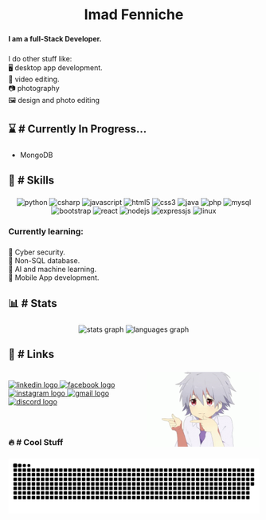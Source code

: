 <h1 align="center">Imad Fenniche</h1>

###

<h4 align="left">I am a full-Stack Developer.</h4>

###

<p align="left">I do other stuff like:<br>🖥️ desktop app development.<br>🎥 video editing.<br>📷 photography<br>🖼️ design and photo editing</p>

###

<h2>⌛ # Currently In Progress...</h2>

###

<ul>
  <li>MongoDB</li>
</ul>

###

<h2 align="left">🌟 # Skills</h2>

###

<div align="center">
  <img src="https://img.shields.io/badge/python-yellowgreen?logo=python&logoColor=white&style=for-the-badge" width="fit-content" height="50px" alt="python"  />
  <img src="https://img.shields.io/badge/csharp-%239B4993?logo=csharp&logoColor=white&style=for-the-badge" width="fit-content" height="50px" alt="csharp"  />
  <img src="https://img.shields.io/badge/javascript-yellow?logo=javascript&logoColor=white&style=for-the-badge" width="fit-content" height="50px" alt="javascript"  />
  <img src="https://img.shields.io/badge/html-red?logo=html5&logoColor=white&style=for-the-badge" width="fit-content" height="50px" alt="html5"  />
  <img src="https://img.shields.io/badge/css-%23264de4?logo=css3&logoColor=white&style=for-the-badge" width="fit-content" height="50px" alt="css3"  />
  <img src="https://camo.githubusercontent.com/924446ea65193e79f9c710d414c2bdeaeb5f7a41714b1d4c3e1b83fc6db4907d/68747470733a2f2f696d672e736869656c64732e696f2f62616467652f4a6176612d4544384230303f7374796c653d666f722d7468652d6261646765266c6f676f3d6f70656e6a646b266c6f676f436f6c6f723d7768697465" width="fit-content" height="50px" alt="java"  />
  <img src="https://img.shields.io/badge/php-%23474A8A?logo=php&logoColor=white&style=for-the-badge" width="fit-content" height="50px" alt="php"  />
  <img src="https://img.shields.io/badge/sql-%2300758F?logo=mysql&logoColor=white&style=for-the-badge" width="fit-content" height="50px" alt="mysql"  />
  <img src="https://img.shields.io/badge/bootstrap-purple?logo=bootstrap&logoColor=white&style=for-the-badge" width="fit-content" height="50px" alt="bootstrap"  />
  <img src="https://img.shields.io/badge/react-%2361DBFB?logo=react&logoColor=white&style=for-the-badge" width="fit-content" height="50px" alt="react"  />
  <img src="https://img.shields.io/badge/node-darkgreen?logo=node.js&logoColor=white&style=for-the-badge" width="fit-content" height="50px" alt="nodejs"  />
  <img src="https://img.shields.io/badge/Express.js-grey?logo=express&logoColor=white&style=for-the-badge" width="fit-content" height="50px" alt="expressjs"  />
  <img src="https://img.shields.io/badge/linux-white?logo=linux&logoColor=black&style=for-the-badge" width="fit-content" height="50px" alt="linux"  />
</div>

###

<h3 align="left">Currently learning:</h3>

###

<p align="left">💠 Cyber security.<br>💠 Non-SQL database.<br>💠 AI and machine learning.<br>💠 Mobile App development.

###

<h2 align="left">📊 # Stats</h2>

###

<div align="center">
  <img src="https://github-readme-stats.vercel.app/api?username=imadfen&show_icons=true&theme=dracula" height="160px" alt="stats graph" />
  <img src="https://github-readme-stats.vercel.app/api/top-langs/?username=imadfen&layout=compact&theme=dracula"  height="160px%" alt="languages graph"  />
</div>

###

<h2 align="left">🔗 # Links</h2>

###

<img align="right" height="150" src="./gif.gif"  />

###

<div align="left">
  <br/>
  <a href="https://www.linkedin.com/in/imad-fenniche-219b93256/" target="_blank">
    <img src="https://img.shields.io/static/v1?message=LinkedIn&logo=linkedin&label=&color=0077B5&logoColor=white&labelColor=&style=for-the-badge" height="50" alt="linkedin logo"  />
  </a>
  <a href="https://www.facebook.com/moh.mar.3958/" target="_blank">
    <img src="https://img.shields.io/static/v1?message=Facebook&logo=facebook&label=&color=1877F2&logoColor=white&labelColor=&style=for-the-badge" height="50" alt="facebook logo"  />
  </a>
  <a href="https://www.instagram.com/imad_fen.3/" target="_blank">
    <img src="https://img.shields.io/static/v1?message=Instagram&logo=instagram&label=&color=E4405F&logoColor=white&labelColor=&style=for-the-badge" height="50" alt="instagram logo"  />
  </a>
  <a href="https://mail.google.com/mail/?view=cm&fs=1&to=imadfen20@gmail.com" target="_blank">
    <img src="https://img.shields.io/static/v1?message=Gmail&logo=gmail&label=&color=D14836&logoColor=white&labelColor=&style=for-the-badge" height="50" alt="gmail logo"  />
  </a>
  <a href="http://discordapp.com/users/776405859395436579" target="_blank">
    <img src="https://img.shields.io/static/v1?message=Discord&logo=discord&label=&color=7289DA&logoColor=white&labelColor=&style=for-the-badge" height="50" alt="discord logo"  />
  </a>
</div>

###

<br/>
<h3 align="left">🔥 # Cool Stuff</h3>

###

<div style="text-align: center;">
  <img src="https://raw.githubusercontent.com/imadfen/imadfen/output/github-contribution-grid-snake-dark.svg" alt="Activity Snake"/>
</div>

###
